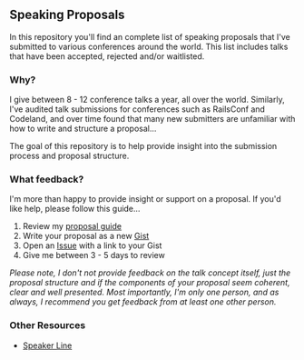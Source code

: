 ## Speaking Proposals

In this repository you'll find an complete list of speaking proposals that I've
submitted to various conferences around the world.  This list includes talks
that have been accepted, rejected and/or waitlisted.

### Why?

I give between 8 - 12 conference talks a year, all over the world. Similarly,
I've audited talk submissions for conferences such as RailsConf and Codeland,
and over time found that many new submitters are unfamiliar with how to write
and structure a proposal...

The goal of this repository is to help provide insight into the submission
process and proposal structure.

### What feedback?

I'm more than happy to provide insight or support on a proposal. If you'd like
help, please follow this guide...

1. Review my [proposal guide][prop-guide]
1. Write your proposal as a new [Gist][gist]
1. Open an [Issue][issues] with a link to your Gist
1. Give me between 3 - 5 days to review

_Please note, I don't not provide feedback on the talk concept itself, just the
proposal structure and if the components of your proposal seem coherent, clear
and well presented. Most importantly, I'm only one person, and as always, I
recommend you get feedback from at least one other person._

### Other Resources

- [Speaker Line][speaker-line]

[prop-guide]: ./proposal-guide.md
[issues]: https://github.com/acuppy/speaking-proposals/issues
[speaker-line]: http://speakerline.io/
[gist]: https://gist.github.com/
